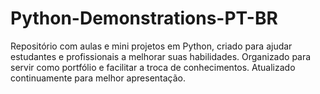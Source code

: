# Python-Demonstrations-PT-BR
Repositório com aulas e mini projetos em Python, criado para ajudar estudantes e profissionais a melhorar suas habilidades. Organizado para servir como portfólio e facilitar a troca de conhecimentos. Atualizado continuamente para melhor apresentação.
